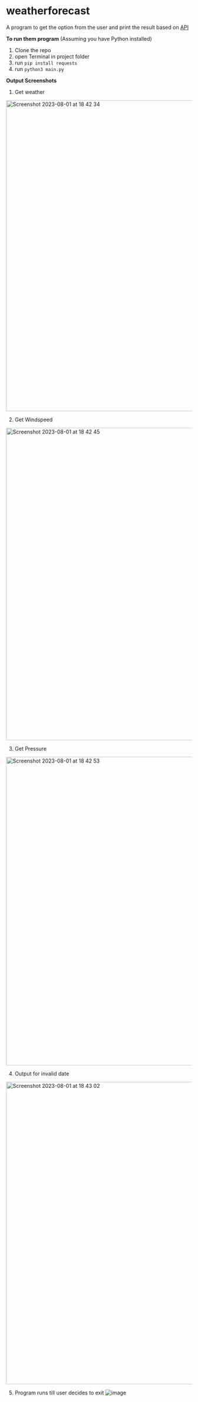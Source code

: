# weatherforecast
A program to get the option from the user and print the result based on [API](https://samples.openweathermap.org/data/2.5/forecast/hourly?q=London,us&appid=b6907d289e10d714a6e88b30761fae22)

**To run them program**
(Assuming you have Python installed)
1. Clone the repo
2. open Terminal in project folder
3. run ```pip install requests```
4. run ```python3 main.py```

**Output Screenshots**

1. Get weather
<img width="841" alt="Screenshot 2023-08-01 at 18 42 34" src="https://github.com/abhishekhj18/weatherforecast/assets/84630533/ef15a90e-6cdd-4668-ab4c-6857e823cc88">


2. Get Windspeed
<img width="845" alt="Screenshot 2023-08-01 at 18 42 45" src="https://github.com/abhishekhj18/weatherforecast/assets/84630533/b0be7b91-f765-4ac9-b386-9968a4beb081">


3. Get Pressure
<img width="834" alt="Screenshot 2023-08-01 at 18 42 53" src="https://github.com/abhishekhj18/weatherforecast/assets/84630533/e38391c2-9089-4453-8372-dd2d30a4ac54">


4. Output for invalid date
<img width="818" alt="Screenshot 2023-08-01 at 18 43 02" src="https://github.com/abhishekhj18/weatherforecast/assets/84630533/68e6e06c-aa37-413e-8f1d-43f352f8f7ce">


5. Program runs till user decides to exit
![image](https://github.com/abhishekhj18/weatherforecast/assets/84630533/8a5f97aa-235c-4c44-bf3b-88f890867009)

